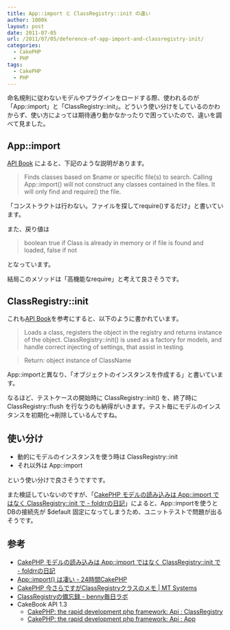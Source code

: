 ```yaml
---
title: App::import と ClassRegistry::init の違い
author: 1000k
layout: post
date: 2011-07-05
url: /2011/07/05/deference-of-app-import-and-classregistry-init/
categories:
  - CakePHP
  - PHP
tags:
  - CakePHP
  - PHP
---
```

命名規則に従わないモデルやプラグインをロードする際、使われるのが「App::import」と「ClassRegistry::init」。どういう使い分けをしているのかわからず、使い方によっては期待通り動かなかったりで困っていたので、違いを調べて見ました。

<!--more-->

## App::import

[API Book](http://api13.cakephp.org/class/app#method-Appimport) によると、下記のような説明があります。

> Finds classes based on $name or specific file(s) to search. Calling App::import() will not construct any classes contained in the files. It will only find and require() the file.

「コンストラクトは行わない。ファイルを探してrequire()するだけ」と書いています。

また、戻り値は

> boolean true if Class is already in memory or if file is found and loaded, false if not

となっています。

結局このメソッドは「高機能なrequire」と考えて良さそうです。

## ClassRegistry::init

これも[API Book](http://api13.cakephp.org/class/class-registry#method-ClassRegistryinit)を参考にすると、以下のように書かれています。

> Loads a class, registers the object in the registry and returns instance of the object. ClassRegistry::init() is used as a factory for models, and handle correct injecting of settings, that assist in testing.

> Return: object instance of ClassName

App::importと異なり、「オブジェクトのインスタンスを作成する」と書いています。

なるほど、テストケースの開始時に ClassRegistry::init() を、終了時に ClassRegistry::flush を行なうのも納得がいきます。テスト毎にモデルのインスタンスを初期化→削除しているんですね。

## 使い分け

  * 動的にモデルのインスタンスを使う時は ClassRegistry::init
  * それ以外は App::import

という使い分けで良さそうですです。

また検証していないのですが、「[CakePHP モデルの読み込みは App::import ではなく ClassRegistry::init で - foldrrの日記](http://d.hatena.ne.jp/foldrr/20090730/p2)」によると、App::importを使うとDBの接続先が $default 固定になってしまうため、ユニットテストで問題が出るそうです。

## 参考

  * [CakePHP モデルの読み込みは App::import ではなく ClassRegistry::init で - foldrrの日記](http://d.hatena.ne.jp/foldrr/20090730/p2)
  * [App::import() は凄い - 24時間CakePHP](http://d.hatena.ne.jp/hiromi2424/20101215/1292379625)
  * [CakePHP 今さらですがClassRegistryクラスのメモ | MT Systems](http://web.mt-systems.jp/archives/754)
  * [ClassRegistryの備忘録 - benny毎日ラボ](http://d.hatena.ne.jp/bennylee/20091005/1254717512)
  * CakeBook API 1.3
      * [CakePHP: the rapid development php framework: Api : ClassRegistry](http://api13.cakephp.org/class/class-registry#method-ClassRegistryinit)
      * [CakePHP: the rapid development php framework: Api : App](http://api13.cakephp.org/class/app#method-Appimport)